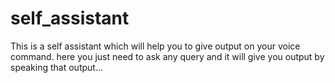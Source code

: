 # self_assistant
This is a self assistant which will help you to give output on your voice command. 
here you just need to ask any query and it will give you output by speaking that output...
